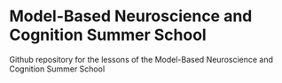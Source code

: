 # Model-Based Neuroscience and Cognition Summer School
Github repository for the lessons of the Model-Based Neuroscience and Cognition Summer School
